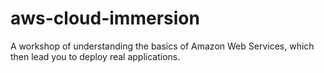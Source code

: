 # aws-cloud-immersion
A workshop of understanding the basics of Amazon Web Services, which then lead you to deploy real applications.
